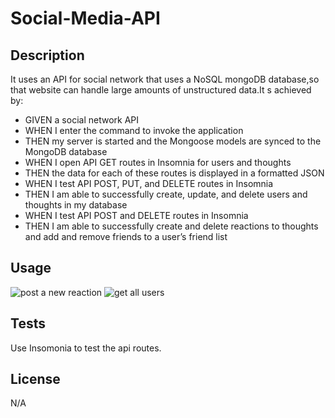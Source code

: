 # Social-Media-API

## Description
It uses  an API  for social network that uses a NoSQL mongoDB database,so that website can handle large amounts of unstructured data.It s achieved by:
* GIVEN a social network API
* WHEN I enter the command to invoke the application
* THEN my server is started and the Mongoose models are synced to the MongoDB database
* WHEN I open API GET routes in Insomnia for users and thoughts
* THEN the data for each of these routes is displayed in a formatted JSON
* WHEN I test API POST, PUT, and DELETE routes in Insomnia
* THEN I am able to successfully create, update, and delete users and thoughts in my database
* WHEN I test API POST and DELETE routes in Insomnia
* THEN I am able to successfully create and delete reactions to thoughts and add and remove friends to a user’s friend list

## Usage
![post a new reaction](https://user-images.githubusercontent.com/112586779/201511214-423776b7-6fe7-4981-af20-4dc53c26851d.png)
![get all users](https://user-images.githubusercontent.com/112586779/201511226-aff27de9-94cf-4800-a31c-fdc3df735a1f.png)

## Tests

Use Insomonia to test the api routes.
## License
N/A
